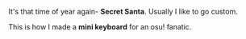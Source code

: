 It's that time of year again- **Secret Santa**. Usually I like to go custom.

This is how I made a **mini keyboard** for an osu! fanatic.
